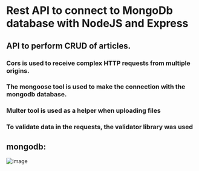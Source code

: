 # Rest API to connect to MongoDb database with NodeJS and Express


## API to perform CRUD of articles.

### Cors is used to receive complex HTTP requests from multiple origins.
### The mongoose tool is used to make the connection with the mongodb database.
### Multer tool is used as a helper when uploading files
### To validate data in the requests, the validator library was used

## mongodb:
![image](https://user-images.githubusercontent.com/21143205/181633499-f445efaa-1b67-463c-95dd-75243ce6c507.png)

